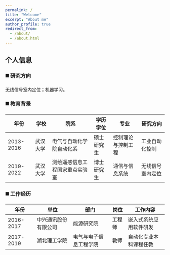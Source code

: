 ```yaml
---
permalink: /
title: "Welcome"
excerpt: "About me"
author_profile: true
redirect_from: 
  - /about/
  - /about.html
---
```


个人信息
------
### ◼️ 研究方向

无线信号室内定位；机器学习。

### ◼️ 教育背景

|年份|学校|院系|学历学位|专业|研究方向|
|------|------|------|------|------|------|
|2013-2016|武汉大学|电气与自动化学院自动化系|硕士研究生|控制理论与控制工程|工业自动化控制|
|2019-2022|武汉大学|测绘遥感信息工程国家重点实验室|博士研究生|通信与信息系统|无线信号室内定位|

### ◼️ 工作经历

|年份|单位|部门|岗位|工作内容|
|------|------|------|------|------|
|2016-2017|中兴通讯股份有限公司|能源研究院|工程师|嵌入式系统应用软件研发|
|2017-2019|湖北理工学院|电气与电子信息工程学院|教师|自动化专业本科课程任教|

